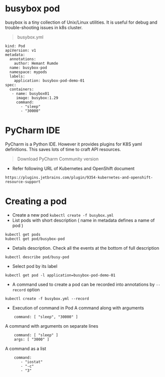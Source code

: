 # busybox pod
busybox is a tiny collection of Unix/Linux utilities. It is useful for debug and trouble-shooting issues in k8s cluster. 
> busybox.yml 
```
kind: Pod
apiVersion: v1
metadata:
  annotations:
    author: Hemant Rumde
  name: busybox-pod
  namespace: mypods
  labels:
    application: busybox-pod-demo-01
spec:
  containers:
   - name: busybox01
     image: busybox:1.29
     command:
       - "sleep"
       - "30000"
```
# PyCharm IDE
PyCharm is a Python IDE. However it provides plugins for K8S yaml definitions. This saves lots of time to craft API resources.
> Download PyCharm Community version 
* Refer following URL of Kubernetes and OpenShift document
```
https://plugins.jetbrains.com/plugin/9354-kubernetes-and-openshift-resource-support
```
# Creating a pod
* Create a new pod
```kubectl create -f busybox.yml```
* List pods with short description ( name in metadata defines a name of pod )
```
kubectl get pods
kubectl get pod/busybox-pod
```
* Details description. Check all the events at the bottom of full description 
```
kubectl describe pod/busy-pod 
```
* Select pod by its label 
```
kubectl get pod -l application=busybox-pod-demo-01
```
* A command used to create a pod can be recorded into annotations by <code>--record</code> option 
```
kubectl create -f busybox.yml --record
```
* Execution of command in Pod
A command along with arguments
```
    command: [ "sleep", "30000" ]
```
A command with arguments on separate lines 
```
    command: [ "sleep" ]
    args: [ "3000" ] 
```
A command as a list 
```
    command:
       - "iostat"
       - "-c"
       - "3"
```
